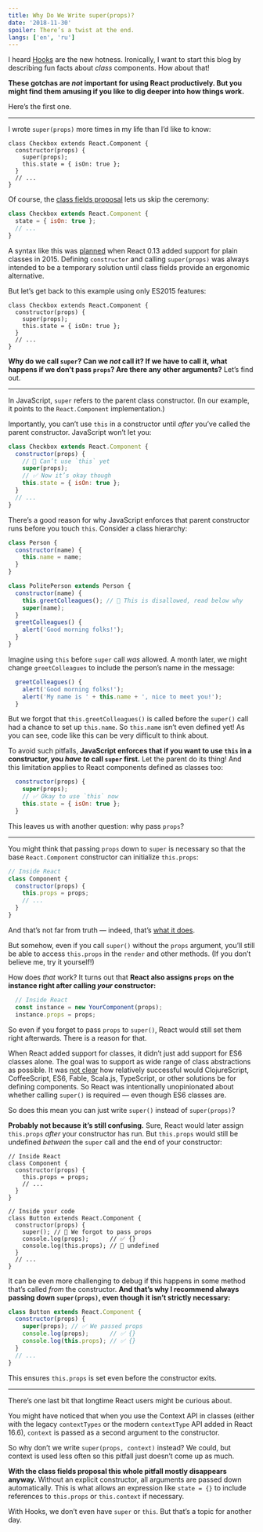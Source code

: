 ```yaml
---
title: Why Do We Write super(props)?
date: '2018-11-30'
spoiler: There’s a twist at the end.
langs: ['en', 'ru']
---
```



I heard [Hooks](https://reactjs.org/docs/hooks-intro.html) are the new hotness. Ironically, I want to start this blog by describing fun facts about *class* components. How about that!

**These gotchas are *not* important for using React productively. But you might find them amusing if you like to dig deeper into how things work.**

Here’s the first one.

---

I wrote `super(props)` more times in my life than I’d like to know:

```jsx{3}
class Checkbox extends React.Component {
  constructor(props) {
    super(props);
    this.state = { isOn: true };
  }
  // ...
}
```

Of course, the [class fields proposal](https://github.com/tc39/proposal-class-fields) lets us skip the ceremony:

```jsx
class Checkbox extends React.Component {
  state = { isOn: true };
  // ...
}
```

A syntax like this was [planned](https://reactjs.org/blog/2015/01/27/react-v0.13.0-beta-1.html#es7-property-initializers) when React 0.13 added support for plain classes in 2015. Defining `constructor` and calling `super(props)` was always intended to be a temporary solution until class fields provide an ergonomic alternative.

But let’s get back to this example using only ES2015 features:

```jsx{3}
class Checkbox extends React.Component {
  constructor(props) {
    super(props);
    this.state = { isOn: true };
  }
  // ...
}
```

**Why do we call `super`? Can we *not* call it? If we have to call it, what happens if we don’t pass `props`? Are there any other arguments?** Let’s find out.

---

In JavaScript, `super` refers to the parent class constructor. (In our example, it points to the `React.Component` implementation.)

Importantly, you can’t use `this` in a constructor until *after* you’ve called the parent constructor. JavaScript won’t let you:

```jsx
class Checkbox extends React.Component {
  constructor(props) {
    // 🔴 Can’t use `this` yet
    super(props);
    // ✅ Now it’s okay though
    this.state = { isOn: true };
  }
  // ...
}
```

There’s a good reason for why JavaScript enforces that parent constructor runs before you touch `this`. Consider a class hierarchy:

```jsx
class Person {
  constructor(name) {
    this.name = name;
  }
}

class PolitePerson extends Person {
  constructor(name) {
    this.greetColleagues(); // 🔴 This is disallowed, read below why
    super(name);
  }
  greetColleagues() {
    alert('Good morning folks!');
  }
}
```

Imagine using `this` before `super` call *was* allowed. A month later, we might change `greetColleagues` to include the person’s name in the message:

```jsx
  greetColleagues() {
    alert('Good morning folks!');
    alert('My name is ' + this.name + ', nice to meet you!');
  }
```

But we forgot that `this.greetColleagues()` is called before the `super()` call had a chance to set up `this.name`. So `this.name` isn’t even defined yet! As you can see, code like this can be very difficult to think about.

To avoid such pitfalls, **JavaScript enforces that if you want to use `this` in a constructor, you *have to* call `super` first.** Let the parent do its thing! And this limitation applies to React components defined as classes too:

```jsx
  constructor(props) {
    super(props);
    // ✅ Okay to use `this` now
    this.state = { isOn: true };
  }
```

This leaves us with another question: why pass `props`?

---

You might think that passing `props` down to `super` is necessary so that the base `React.Component` constructor can initialize `this.props`:

```jsx
// Inside React
class Component {
  constructor(props) {
    this.props = props;
    // ...
  }
}
```

And that’s not far from truth — indeed, that’s [what it does](https://github.com/facebook/react/blob/1d25aa5787d4e19704c049c3cfa985d3b5190e0d/packages/react/src/ReactBaseClasses.js#L22).

But somehow, even if you call `super()` without the `props` argument, you’ll still be able to access `this.props` in the `render` and other methods. (If you don’t believe me, try it yourself!)

How does *that* work? It turns out that **React also assigns `props` on the instance right after calling *your* constructor:**

```jsx
  // Inside React
  const instance = new YourComponent(props);
  instance.props = props;
```

So even if you forget to pass `props` to `super()`, React would still set them right afterwards. There is a reason for that.

When React added support for classes, it didn’t just add support for ES6 classes alone. The goal was to support as wide range of class abstractions as possible. It was [not clear](https://reactjs.org/blog/2015/01/27/react-v0.13.0-beta-1.html#other-languages) how relatively successful would ClojureScript, CoffeeScript, ES6, Fable, Scala.js, TypeScript, or other solutions be for defining components. So React was intentionally unopinionated about whether calling `super()` is required — even though ES6 classes are.

So does this mean you can just write `super()` instead of `super(props)`?

**Probably not because it’s still confusing.** Sure, React would later assign `this.props` *after* your constructor has run. But `this.props` would still be undefined *between* the `super` call and the end of your constructor:

```jsx{14}
// Inside React
class Component {
  constructor(props) {
    this.props = props;
    // ...
  }
}

// Inside your code
class Button extends React.Component {
  constructor(props) {
    super(); // 😬 We forgot to pass props
    console.log(props);      // ✅ {}
    console.log(this.props); // 😬 undefined 
  }
  // ...
}
```

It can be even more challenging to debug if this happens in some method that’s called *from* the constructor. **And that’s why I recommend always passing down `super(props)`, even though it isn’t strictly necessary:**

```jsx
class Button extends React.Component {
  constructor(props) {
    super(props); // ✅ We passed props
    console.log(props);      // ✅ {}
    console.log(this.props); // ✅ {}
  }
  // ...
}
```

This ensures `this.props` is set even before the constructor exits.

-----

There’s one last bit that longtime React users might be curious about.

You might have noticed that when you use the Context API in classes (either with the legacy `contextTypes` or the modern `contextType` API added in React 16.6), `context` is passed as a second argument to the constructor.

So why don’t we write `super(props, context)` instead? We could, but context is used less often so this pitfall just doesn’t come up as much.

**With the class fields proposal this whole pitfall mostly disappears anyway.** Without an explicit constructor, all arguments are passed down automatically. This is what allows an expression like `state = {}` to include references to `this.props` or `this.context` if necessary.

With Hooks, we don’t even have `super` or `this`. But that’s a topic for another day.